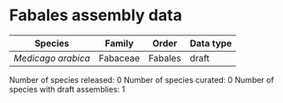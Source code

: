# Fabales assembly data

| Species | Family | Order | Data type |
| -- | --- | --- | --- |
| *Medicago arabica* | Fabaceae | Fabales | draft |

Number of species released: 0
Number of species curated: 0
Number of species with draft assemblies: 1


